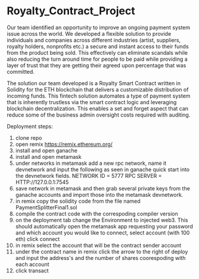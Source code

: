 # Royalty_Contract_Project

Our team identified an opportunity to improve an ongoing payment  system issue across the world. We developed a flexible solution to provide individuals and companies across different industries (artist, suppliers, royalty holders, nonprofits etc.) a secure and instant access to their funds from the product being sold. This effectively can eliminate scandals while also reducing the turn around time for people to be paid while providing a layer of trust that they are getting their agreed upon percentage that was committed. 

The solution our team developed is a Royalty Smart Contract written in Solidity for the ETH blockchain that delivers a customizable distribution of incoming funds. This fintech solution automates a type of payment system that is inherently trustless via the smart contract logic and leveraging blockchain decentralization. This enables a set and forget aspect that can reduce some of the business admin oversight costs required with auditing.


Deployment steps:
1) clone repo
2) open remix https://remix.ethereum.org/
3) install and open ganache
4) install and open metamask
5) under networks in metamask add a new rpc network, name it devnetwork and input the following as seen in ganache quick start into the devnetwork fields. NETWORK ID = 
5777
RPC SERVER = HTTP://127.0.0.1:7545
6) save network in metamask and then grab several private keys from the ganache accounts and import those into the metamask devnetwork.
7) in remix copy the solidity code from the file named PaymentSplitterFinal1.sol
8) compile the contract code with the correspoding compiler version
9) on the deployment tab change the Environment to injected web3. This should automatically open the metamask app requesting your password and which account you would like to connect, select account (with 100 eth) click connect
10) in remix select the account that will be the contract sender account
11) under the contract name in remix click the arrow to the right of deploy and input the address's and the number of shares coorespoding with each account
12) click transact 

